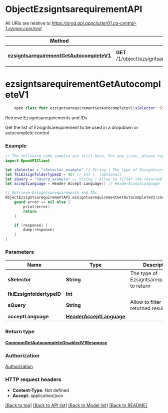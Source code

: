 # ObjectEzsigntsarequirementAPI

All URIs are relative to *https://prod.api.appcluster01.ca-central-1.ezmax.com/rest*

Method | HTTP request | Description
------------- | ------------- | -------------
[**ezsigntsarequirementGetAutocompleteV1**](ObjectEzsigntsarequirementAPI.md#ezsigntsarequirementgetautocompletev1) | **GET** /1/object/ezsigntsarequirement/getAutocomplete/{sSelector} | Retrieve Ezsigntsarequirements and IDs


# **ezsigntsarequirementGetAutocompleteV1**
```swift
    open class func ezsigntsarequirementGetAutocompleteV1(sSelector: SSelector_ezsigntsarequirementGetAutocompleteV1, fkiEzsignfoldertypeID: Int? = nil, sQuery: String? = nil, acceptLanguage: HeaderAcceptLanguage? = nil, completion: @escaping (_ data: CommonGetAutocompleteDisabledV1Response?, _ error: Error?) -> Void)
```

Retrieve Ezsigntsarequirements and IDs

Get the list of Ezsigntsarequirement to be used in a dropdown or autocomplete control.

### Example
```swift
// The following code samples are still beta. For any issue, please report via http://github.com/OpenAPITools/openapi-generator/issues/new
import OpenAPIClient

let sSelector = "sSelector_example" // String | The type of Ezsigntsarequirements to return
let fkiEzsignfoldertypeID = 987 // Int |  (optional)
let sQuery = "sQuery_example" // String | Allow to filter the returned results (optional)
let acceptLanguage = Header-Accept-Language() // HeaderAcceptLanguage |  (optional)

// Retrieve Ezsigntsarequirements and IDs
ObjectEzsigntsarequirementAPI.ezsigntsarequirementGetAutocompleteV1(sSelector: sSelector, fkiEzsignfoldertypeID: fkiEzsignfoldertypeID, sQuery: sQuery, acceptLanguage: acceptLanguage) { (response, error) in
    guard error == nil else {
        print(error)
        return
    }

    if (response) {
        dump(response)
    }
}
```

### Parameters

Name | Type | Description  | Notes
------------- | ------------- | ------------- | -------------
 **sSelector** | **String** | The type of Ezsigntsarequirements to return | 
 **fkiEzsignfoldertypeID** | **Int** |  | [optional] 
 **sQuery** | **String** | Allow to filter the returned results | [optional] 
 **acceptLanguage** | [**HeaderAcceptLanguage**](.md) |  | [optional] 

### Return type

[**CommonGetAutocompleteDisabledV1Response**](CommonGetAutocompleteDisabledV1Response.md)

### Authorization

[Authorization](../README.md#Authorization)

### HTTP request headers

 - **Content-Type**: Not defined
 - **Accept**: application/json

[[Back to top]](#) [[Back to API list]](../README.md#documentation-for-api-endpoints) [[Back to Model list]](../README.md#documentation-for-models) [[Back to README]](../README.md)

